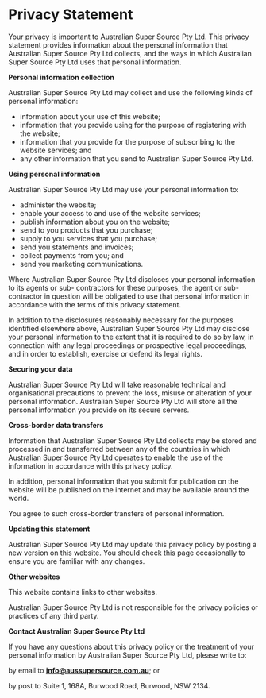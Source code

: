 # Privacy Statement

Your privacy is important to Australian Super Source Pty Ltd. This privacy statement provides information about the personal information that Australian Super Source Pty Ltd collects, and the ways in which Australian Super Source Pty Ltd uses that personal information.

**Personal information collection**

Australian Super Source Pty Ltd may collect and use the following kinds of personal information:

- information about your use of this website;
- information that you provide using for the purpose of registering with the website;
- information that you provide for the purpose of subscribing to the website services; and
- any other information that you send to Australian Super Source Pty Ltd.

**Using personal information**

Australian Super Source Pty Ltd may use your personal information to:

- administer the website;
- enable your access to and use of the website services;
- publish information about you on the website;
- send to you products that you purchase;
- supply to you services that you purchase;
- send you statements and invoices;
- collect payments from you; and
- send you marketing communications.

Where Australian Super Source Pty Ltd discloses your personal information to its agents or sub- contractors for these purposes, the agent or sub-contractor in question will be obligated to use that personal information in accordance with the terms of this privacy statement.

In addition to the disclosures reasonably necessary for the purposes identified elsewhere above, Australian Super Source Pty Ltd may disclose your personal information to the extent that it is required to do so by law, in connection with any legal proceedings or prospective legal proceedings, and in order to establish, exercise or defend its legal rights.

**Securing your data**

Australian Super Source Pty Ltd will take reasonable technical and organisational precautions to prevent the loss, misuse or alteration of your personal information. Australian Super Source Pty Ltd will store all the personal information you provide on its secure servers.

**Cross-border data transfers**

Information that Australian Super Source Pty Ltd collects may be stored and processed in and transferred between any of the countries in which Australian Super Source Pty Ltd operates to enable the use of the information in accordance with this privacy policy.

In addition, personal information that you submit for publication on the website will be published on the internet and may be available around the world.

You agree to such cross-border transfers of personal information.

**Updating this statement**

Australian Super Source Pty Ltd may update this privacy policy by posting a new version on this website. You should check this page occasionally to ensure you are familiar with any changes.

**Other websites**

This website contains links to other websites.

Australian Super Source Pty Ltd is not responsible for the privacy policies or practices of any third party.

**Contact Australian Super Source Pty Ltd**

If you have any questions about this privacy policy or the treatment of your personal information by Australian Super Source Pty Ltd, please write to:

by email to **info@aussupersource.com.au**; or

by post to Suite 1, 168A, Burwood Road, Burwood, NSW 2134.